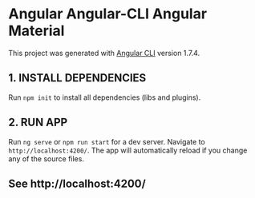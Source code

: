 # Angular Angular-CLI Angular Material

This project was generated with [Angular CLI](https://github.com/angular/angular-cli) version 1.7.4.

## 1. INSTALL DEPENDENCIES

Run `npm init` to install all dependencies (libs and plugins).

## 2. RUN APP

Run `ng serve` or `npm run start` for a dev server. Navigate to `http://localhost:4200/`. The app will automatically reload if you change any of the source files.

## See http://localhost:4200/

